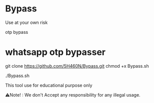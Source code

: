 # Bypass

Use at your own risk

otp bypass
# whatsapp otp bypasser

git clone https://github.com/5H460N/Bypass.git
chmod +x Bypass.sh

./Bypass.sh

This tool use for educational purpose only

⚠️Note! : We don't Accept any responsibility for any illegal usage.
